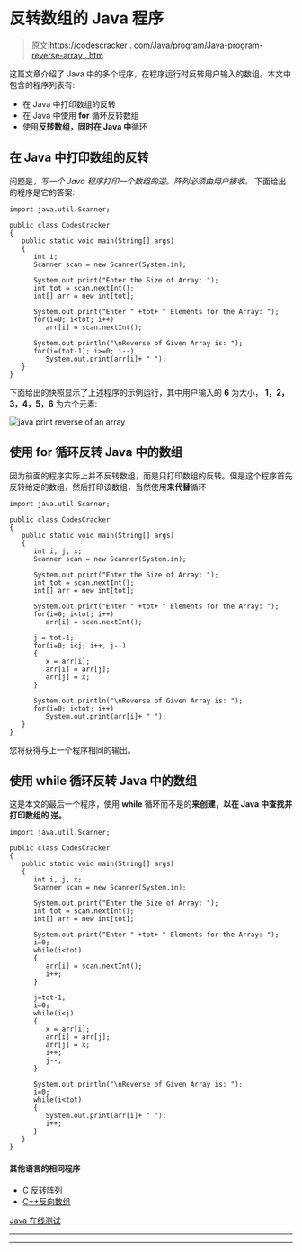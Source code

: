 # 反转数组的 Java 程序

> 原文:[https://codescracker . com/Java/program/Java-program-reverse-array . htm](https://codescracker.com/java/program/java-program-reverse-array.htm)

这篇文章介绍了 Java 中的多个程序，在程序运行时反转用户输入的数组。本文中包含的程序列表有:

*   在 Java 中打印数组的反转
*   在 Java 中使用 **for** 循环反转数组
*   使用**反转数组，同时在 Java 中**循环

## 在 Java 中打印数组的反转

问题是，*写一个 Java 程序打印一个数组的逆。阵列必须由用户接收。* 下面给出的程序是它的答案:

```
import java.util.Scanner;

public class CodesCracker
{
   public static void main(String[] args)
   {
      int i;
      Scanner scan = new Scanner(System.in);

      System.out.print("Enter the Size of Array: ");
      int tot = scan.nextInt();
      int[] arr = new int[tot];

      System.out.print("Enter " +tot+ " Elements for the Array: ");
      for(i=0; i<tot; i++)
         arr[i] = scan.nextInt();

      System.out.println("\nReverse of Given Array is: ");
      for(i=(tot-1); i>=0; i--)
         System.out.print(arr[i]+ " ");
   }
}
```

下面给出的快照显示了上述程序的示例运行，其中用户输入的 **6** 为大小， **1，2，3，4，5，6** 为六个元素:

![java print reverse of an array](../Images/617237420c9f89452d3248f36ba1b68f.png)

## 使用 for 循环反转 Java 中的数组

因为前面的程序实际上并不反转数组，而是只打印数组的反转。但是这个程序首先反转给定的数组，然后打印该数组，当然使用**来代替**循环

```
import java.util.Scanner;

public class CodesCracker
{
   public static void main(String[] args)
   {
      int i, j, x;
      Scanner scan = new Scanner(System.in);

      System.out.print("Enter the Size of Array: ");
      int tot = scan.nextInt();
      int[] arr = new int[tot];

      System.out.print("Enter " +tot+ " Elements for the Array: ");
      for(i=0; i<tot; i++)
         arr[i] = scan.nextInt();

      j = tot-1;
      for(i=0; i<j; i++, j--)
      {
         x = arr[i];
         arr[i] = arr[j];
         arr[j] = x;
      }

      System.out.println("\nReverse of Given Array is: ");
      for(i=0; i<tot; i++)
         System.out.print(arr[i]+ " ");
   }
}
```

您将获得与上一个程序相同的输出。

## 使用 while 循环反转 Java 中的数组

这是本文的最后一个程序，使用 **while** 循环而不是的**来创建，以在 Java 中查找并打印数组的 逆。**

```
import java.util.Scanner;

public class CodesCracker
{
   public static void main(String[] args)
   {
      int i, j, x;
      Scanner scan = new Scanner(System.in);

      System.out.print("Enter the Size of Array: ");
      int tot = scan.nextInt();
      int[] arr = new int[tot];

      System.out.print("Enter " +tot+ " Elements for the Array: ");
      i=0;
      while(i<tot)
      {
         arr[i] = scan.nextInt();
         i++;
      }

      j=tot-1;
      i=0;
      while(i<j)
      {
         x = arr[i];
         arr[i] = arr[j];
         arr[j] = x;
         i++;
         j--;
      }

      System.out.println("\nReverse of Given Array is: ");
      i=0;
      while(i<tot)
      {
         System.out.print(arr[i]+ " ");
         i++;
      }
   }
}
```

#### 其他语言的相同程序

*   [C 反转阵列](/c/program/c-program-reverse-array.htm)
*   [C++反向数组](/cpp/program/cpp-program-reverse-array.htm)

[Java 在线测试](/exam/showtest.php?subid=1)

* * *

* * *